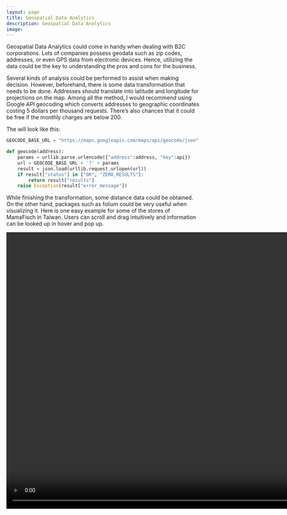 ```yaml
---
layout: page
title: Geospatial Data Analytics
description: Geospatial Data Analytics
image: 
---
```


Geospatial Data Analytics could come in handy when dealing with B2C corporations. Lots of companies possess geodata such as zip codes, addresses, or even GPS data from electronic devices. Hence, utilizing the data could be the key to understanding the pros and cons for the business.

 

Several kinds of analysis could be performed to assist when making decision. However, beforehand, there is some data transformation that needs to be done. Addresses should translate into latitude and longitude for projections on the map. Among all the method, I would recommend using Google API geocoding which converts addresses to geographic coordinates costing 5 dollars per thousand requests. There’s also chances that it could be free if the monthly charges are below 200. 



The will look like this:

```python
GEOCODE_BASE_URL = "https://maps.googleapis.com/maps/api/geocode/json"

def geocode(address):
    params = urllib.parse.urlencode({"address":address, "key":api})
    url = GEOCODE_BASE_URL + '?' + params
	result = json.load(urllib.request.urlopen(url))
	if result["status"] in ["OK", "ZERO_RESULTS"]:
    	return result["results"]
	raise Exception(result["error_message"])
```

  

While finishing the transformation, some distance data could be obtained. On the other hand, packages such as folium could be very useful when visualizing it. Here is one easy example for some of the stores of MamaFisch in Taiwan. Users can scroll and drag intuitively and information can be looked up in hover and pop up.

<center>
<video width="1280" height="720" controls>
  <source src="assets/images/MamaFisch.mp4" type="video/mp4">
</video>
</center>
